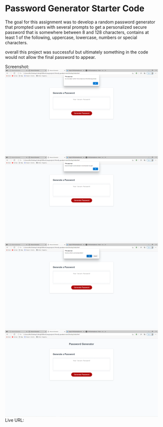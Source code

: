 # Password Generator Starter Code

The goal for this assignment was to develop a random password generator that prompted users with several prompts to get a personalized secure password that is somewhere between 8 and 128 characters, contains at least 1 of the following, uppercase, lowercase, numbers or special characters. 

overall this project was successful but ultimately something in the code would not allow the final password to appear. 

Screenshot:
![ScreenShot of Current Active Webpage 1](./develop/images/screenshot-6.png "portfolio")
![ScreenShot of Current Active Webpage 2](./develop/images/screenshot-7.png "portfolio")
![ScreenShot of Current Active Webpage 2](./develop/images/screenshot-8.png "portfolio")
![ScreenShot of Current Active Webpage 2](./develop/images/screenshot-11.png "portfolio")
Live URL: 
